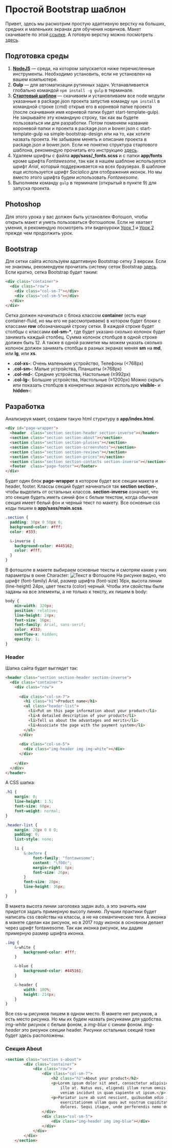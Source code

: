 # Простой Bootstrap шаблон

Привет, здесь мы расмотрим простую адаптивную верстку на больших, средних и маленьких экранах для обучения новичков. Макет скачиваете по этой [ссылке](https://github.com/nurbol-sarsenbayev/nurbol-sarsenbayev.github.io/raw/master/psd_templates/simple_bootstrap_template.psd). А готовую верстку можно посмотреть [здесь](https://nurbol-sarsenbayev.github.io/tutorials/simple-bootstrap-design/).


## Подготовка среды
1. [**NodeJS**](https://nodejs.org/en/) — среда, на котором запускается ниже перечисленные инструменты. Необходимо установить, если не установлен на вашем компьютере.
2. **Gulp** — для автоматизации рутинных задач. Устанавливается глобально командой `npm install -g gulp` в терминале.
3. [**Стартовый шаблон**](https://github.com/nurbol-sarsenbayev/start-template-gulp) — скачиваем и установливаем все node модули указанные в package.json проекта запустив команду `npm install` в командной строке (cmd) открыв его в корневой папке проекта (после скачивания имя корневой папки будет start-template-gulp). Не закрывайте эту командную строку, так как вы будете пользоваться им для разработки. Потом поменяем название короневой папки и проекта в package.json и bower.json с start-template-gulp на simple-bootstrap-design или на то, как хотите назвать проекта. Не забываем менять и описание проекта в package.json и bower.json.
Если не понятно структура стартового шаблона, рекомендую прочитать его инструкцию [здесь](https://github.com/nurbol-sarsenbayev/simple-bootstrap-design/blob/master/README.md).
4. Удаляем шрифты с файла **app/sass/\_fonts.scss** и с папки **app/fonts** кроме шрифта _Fontawesome_, так как в нашем шаблоне используется шрифт _Arial_, который поддерживается на всех браузерах. В шаблоне еще используется шрифт _Socialico_ для отображения иконок. Но мы вместо этого шрифта будем использовать _Fontawesome_. 
5. Выполняем команду `gulp` в терминале (открытый в пункте 9) для запуска проекта.


## Photoshop
Для этого урока у вас должен быть установлен Фотошоп, чтобы открыть макет и уметь пользоваться Фотошопом. Если не хватает умения, я рекомендую посмотреть эти видеоуроки [Урок 1](https://www.youtube.com/watch?v=rXjq9rnbltk&list=PLbZerpEHZ8s3cd2imWUFvG4AFBKMaBg4S) и [Урок 2](https://www.youtube.com/watch?v=nBY7JdMuvMA&index=2&list=PLbZerpEHZ8s3cd2imWUFvG4AFBKMaBg4S) прежде чем продолжить урок. 

## Bootstrap
Для сетки сайта используем адаптивную Bootstrap сетку 3 версии. Если не знакомы, рекомендуем прочитать систему сеток Bootstrap [здесь](http://bootstrap-3.ru/css.php#grid). Если кратко, сетка Bootstrap будет таким:
```html
<div class="container">
  <div class="row">
    <div class="col-sm-7"></div>
    <div class="col-sm-5"></div>    
  </div>
</div>
```
Сетка должен начинаться с блока классом **container** (есть еще container-fluid, но мы его не рассмотриваем) в котором будет блоки с классами **row** обозначающий строку сетки. В каждой строке будет столбцы с классами **col-sm-\***, где будет указано сколько колонок будет занимать каждый столбец. Сумма колонок столбцов в одной строке должен быть 12. А также в одной разметке мы можем указать сколько колонок должен занимать столбцы в разных экранах меняя **sm** на **md**, или **lg**, или **xs**. 
* **.col-xs-**: Очень маленькие устройство, Телефоны (<768px)
* **.col-sm-**: Малые устройства, Планшеты (≥768px)
* **.col-md-**: Средние устройства, Настольные (≥992px)
* **.col-lg-**: Большие устройства, Настольные (≥1200px)
Можно скрыть или показать столбцов в конкретных экранах использую **visible-** и **hidden-**:


## Разработка

Анализируя макет, создаем такую html стурктуру в **app/index.html**. 
```html
<div id="page-wrapper">
  <header  class="section section-header section-inverse"></header>
  <section class="section section-about"></section>
  <section class="section section-plusses"></section>
  <section class="section section-screenshots"></section>
  <section class="section section-reviews"></section>
  <section class="section section-prices"></section>
  <section class="section section-contacts section-inverse"></section>
  <footer  class="page-footer"></footer>
</div>
```
Будет один блок **page-wrapper** в котором будет все секции макета и header, footer. Классы секций будет начинаться так **section section-**, чтобы выделить от остальных классов. **section-inverse** означает, что это секция будеть иметь синий фон с белым текстом, когда обычная секция имеет белый фон и черный текст по макету. Все основные css коды пишем в **app/sass/main.scss**. 
```css
.section {
  padding: 30px 0 50px 0;
  background-color: #fff;
  color: #333;

  &-inverse {
    background-color: #445162;
    color: #fff;
  }
}
```
В фотошопе в макете выбираем основные тексты и смотрям какие у них параметры в окне Character:
![Текст в Фотошопе](https://nurbol-sarsenbayev.github.io/images/simple-bootstrap-design/photoshop_character.JPG)
На рисунке видно, что шрифт (font-family) Arial, размер шрифта (font-size) 16px, высота линии (line-height) 24px, цвет текста (color) черный. Чтобы эти свойствы были заданы на все элементы, а не только к тексту, их пишем в body:
```css
body {
	min-width: 320px;
	position: relative;
	line-height: 24px;
	font-size: 16px;
	font-family: Arial, sans-serif;
	color: #333;
	overflow-x: hidden;
	opacity: 1;
}
```


### Header
Шапка сайта будет выглядет так:
```html
<header class="section section-header section-inverse">
  <div class="container">
    <div class="row">
      
      <div class="col-sm-7">
        <h1 class="h1">Product name</h1>
        <ul class="header-list">
          <li>Put on this page information about your product</li>
          <li>A detailed description of your product</li>
          <li>Tell us about the advantages and merits</li>
          <li>Associate the page with the payment system</li>
        </ul>
      </div>
      
      <div class="col-sm-5">
        <div class="img-header img img-white"></div>
      </div>
    
    </div>
  </div>
</header>
```
А CSS шапка:
```css
.h1 {
	margin: 0;
	line-height: 1.5;
	font-size: 60px;
	font-weight: normal;
}

.header-list {
	margin: 20px 0 0 0;
	padding: 0;
	list-style: none;

	li {
		&:before {
			font-family: "fontawesome";
			content: "\f00c";
			margin-right: 8px;
			font-size: 26px;
		}
		font-size: 20px;
		line-height: 36px;
	}
}
```
В макета высота линии заголовка задан auto, а это значить нам придется задать примерную высоту линию. Лучшии практики будет написать css свойствы на классы, а не на семантические теги. А иконка в макете сделан как рисунок, но в 2017 году иконок в основном делает через шрифт fontawesome. Так как иконка рисунок, мы дадим примерную размер шрифта иконка. 
```css
.img {
	&-white {
		background-color: #fff;
	}

	&-blue {
		background-color: #445161;
	}

	&-header {
		width: 100%;
		height: 214px;
	}
}
```
Все css-ы рисунков пишем в одном место. В макете нет рисунков, а есть место рисунка. Но мы их будем назвать рисунками для удобства. _img-white_ рисунок с белым фоном, а _img-blue_ с синим фоном. _img-header_ это рисунок секции header. Рисунки остальных секций тоже будет здесь расположены. 

### Секция About
```html
<section class="section s-about">
		<div class="container">
			<div class="row">
				<div class="col-sm-7">
					<h2 class="h2">About your product</h2>
					<p>Lorem ipsum dolor sit amet, consectetur adipisicing elit. Nobis facilis fuga, 
						illo at. Natus eos, eligendi illum rerum omnis porro ex, magni, explicabo 
						veniam incidunt in quam sapiente ut ipsum.</p>
					<p>Pariatur iure ab sunt nesciunt, quibusdam odio iste cumque itaque, ipsa vel 
						exercitationem ullam quos aut nostrum cupiditate fuga quaerat quam animi 
						dolores. Sequi itaque, unde perferendis nemo debitis dolor.</p>
				</div>
				<div class="col-sm-5">
					<div class="img-header img img-blue"></div>
				</div>
			</div>
		</div>
	</section>
```


